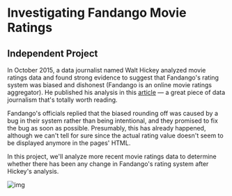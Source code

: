 # Investigating Fandango Movie Ratings
## Independent Project

In October 2015, a data journalist named Walt Hickey analyzed movie ratings data and found strong evidence to suggest that Fandango's rating system was biased and dishonest (Fandango is an online movie ratings aggregator). He published his analysis in this [article](https://fivethirtyeight.com/features/fandango-movies-ratings/) — a great piece of data journalism that's totally worth reading.

Fandango's officials replied that the biased rounding off was caused by a bug in their system rather than being intentional, and they promised to fix the bug as soon as possible. Presumably, this has already happened, although we can't tell for sure since the actual rating value doesn't seem to be displayed anymore in the pages' HTML.

In this project, we'll analyze more recent movie ratings data to determine whether there has been any change in Fandango's rating system after Hickey's analysis.

![img](https://images.unsplash.com/photo-1517604931442-7e0c8ed2963c?ixlib=rb-1.2.1&ixid=eyJhcHBfaWQiOjEyMDd9&w=1000&q=80)
